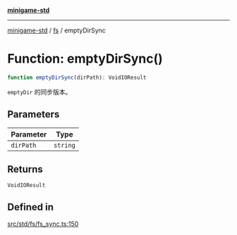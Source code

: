 [**minigame-std**](../../../README.md)

***

[minigame-std](../../../README.md) / [fs](../README.md) / emptyDirSync

# Function: emptyDirSync()

```ts
function emptyDirSync(dirPath): VoidIOResult
```

`emptyDir` 的同步版本。

## Parameters

| Parameter | Type |
| ------ | ------ |
| `dirPath` | `string` |

## Returns

`VoidIOResult`

## Defined in

[src/std/fs/fs\_sync.ts:150](https://github.com/JiangJie/minigame-std/blob/eeac001add8ab13d21bab6e48cf53f07cd0a9aad/src/std/fs/fs_sync.ts#L150)
